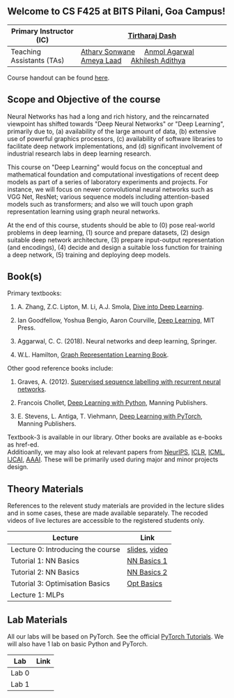 ## Welcome to CS F425 at BITS Pilani, Goa Campus!

| Primary Instructor (IC)   | [Tirtharaj Dash](https://www.bits-pilani.ac.in/goa/tirtharaj/profile) |
|---------------------------|---|
| Teaching Assistants (TAs) | [Atharv Sonwane](https://threewisemonkeys-as.github.io/) &nbsp;&nbsp;&nbsp; [Anmol Agarwal](https://www.linkedin.com/in/anmol-agarwal-041098/) &nbsp;&nbsp;&nbsp; [Ameya Laad](http://ameyalaad.github.io/) &nbsp;&nbsp;&nbsp; [Akhilesh Adithya](https://akhileshadithya.github.io/)|

Course handout can be found [here](https://github.com/tirtharajdash/CS-F425_Deep-Learning/blob/main/DL_handout.pdf). 


## Scope and Objective of the course

Neural Networks has had a long and rich history, and the reincarnated
viewpoint has shifted towards "Deep Neural Networks\" or "Deep
Learning\", primarily due to, (a) availability of the large amount of
data, (b) extensive use of powerful graphics processors, (c)
availability of software libraries to facilitate deep network
implementations, and (d) significant involvement of industrial research
labs in deep learning research.

This course on "Deep Learning" would focus on the conceptual and
mathematical foundation and computational investigations of recent deep
models as part of a series of laboratory experiments and projects. For
instance, we will focus on newer convolutional neural networks such as
VGG Net, ResNet; various sequence models including attention-based
models such as transformers; and also we will touch upon graph
representation learning using graph neural networks.

At the end of this course, students should be able to (0) pose
real-world problems in deep learning, (1) source and prepare datasets,
(2) design suitable deep network architecture, (3) prepare input-output
representation (and encodings), (4) decide and design a suitable loss
function for training a deep network, (5) training and deploying deep
models.

## Book(s)

Primary textbooks:

1.  A. Zhang, Z.C. Lipton, M. Li, A.J. Smola, [Dive into Deep
    Learning](https://d2l.ai/index.html).

2.  Ian Goodfellow, Yoshua Bengio, Aaron Courville, [Deep
    Learning](http://www.deeplearningbook.org/front_matter.pdf), MIT
    Press.

3.  Aggarwal, C. C. (2018). Neural networks and deep learning, Springer.

4.  W.L. Hamilton, [Graph Representation Learning
    Book](https://www.cs.mcgill.ca/~wlh/grl_book/).

Other good reference books include:

1.  Graves, A. (2012). [Supervised sequence labelling with recurrent
    neural networks](https://www.cs.toronto.edu/~graves/preprint.pdf).

2.  Francois Chollet, [Deep Learning with
    Python](http://faculty.neu.edu.cn/yury/AAI/Textbook/Deep%20Learning%20with%20Python.pdf),
    Manning Publishers.

3.  E. Stevens, L. Antiga, T. Viehmann, [Deep Learning with
    PyTorch](https://pytorch.org/assets/deep-learning/Deep-Learning-with-PyTorch.pdf),
    Manning Publishers.

Textbook-3 is available in our library. Other books are available as
e-books as href-ed.\
Additioanlly, we may also look at relevant papers from
[NeurIPS](https://nips.cc/), [ICLR](https://iclr.cc/),
[ICML](https://icml.cc/), [IJCAI](https://www.ijcai.org/),
[AAAI](https://aaai.org/Conferences/AAAI/aaai.php). These will be
primarily used during major and minor projects design.


## Theory Materials

References to the relevent study materials are provided in the lecture slides and in some cases,
these are made available separately. 
The recoded videos of live lectures are accessible to the registered students only.

| Lecture   | Link |
|-----------|------|
| Lecture 0: Introducing the course | [slides](https://github.com/tirtharajdash/CS-F425_Deep-Learning/blob/main/Lectures/Lecture0.pdf), [video](https://drive.google.com/file/d/1QXLGrSHwjWdS4gvDWeYjh9zj5Dihd3it/view) |
| Tutorial 1: NN Basics | [NN Basics 1](https://github.com/tirtharajdash/CS-F425_Deep-Learning/blob/main/Tutorials/NN_basics_Tut1.pdf) |
| Tutorial 2: NN Basics | [NN Basics 2](https://github.com/tirtharajdash/CS-F425_Deep-Learning/blob/main/Tutorials/NN_basics_Tut2.pdf) |
| Tutorial 3: Optimisation Basics | [Opt Basics](https://github.com/tirtharajdash/CS-F425_Deep-Learning/blob/main/Tutorials/Opt_Tut1.pdf) |
| Lecture 1: MLPs |      |


## Lab Materials

All our labs will be based on PyTorch. See the official [PyTorch Tutorials](https://pytorch.org/tutorials/).
We will also have 1 lab on basic Python and PyTorch.

| Lab   | Link |
|-------|------|
| Lab 0 |      |
| Lab 1 |      |
